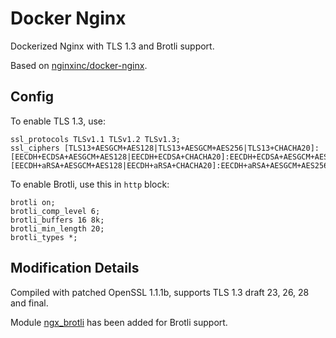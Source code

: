 # Docker Nginx

Dockerized Nginx with TLS 1.3 and Brotli support.

Based on [nginxinc/docker-nginx](https://github.com/nginxinc/docker-nginx).

## Config

To enable TLS 1.3, use:

```nginx
ssl_protocols TLSv1.1 TLSv1.2 TLSv1.3;
ssl_ciphers [TLS13+AESGCM+AES128|TLS13+AESGCM+AES256|TLS13+CHACHA20]:[EECDH+ECDSA+AESGCM+AES128|EECDH+ECDSA+CHACHA20]:EECDH+ECDSA+AESGCM+AES256:EECDH+ECDSA+AES128+SHA:EECDH+ECDSA+AES256+SHA:[EECDH+aRSA+AESGCM+AES128|EECDH+aRSA+CHACHA20]:EECDH+aRSA+AESGCM+AES256:EECDH+aRSA+AES128+SHA:EECDH+aRSA+AES256+SHA:RSA+AES128+SHA:RSA+AES256+SHA:RSA+3DES
```
To enable Brotli, use this in `http` block:

```nginx
brotli on;  
brotli_comp_level 6;  
brotli_buffers 16 8k;  
brotli_min_length 20;  
brotli_types *;
```

## Modification Details

Compiled with patched OpenSSL 1.1.1b, supports TLS 1.3 draft 23, 26, 28 and final.

Module [ngx_brotli](https://github.com/google/ngx_brotli) has been added for Brotli support.